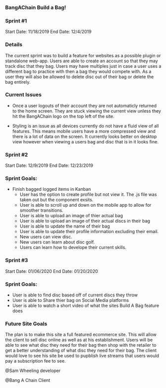### BangAChain Build a Bag! 

### Sprint #1

Start Date: 11/18/2019
End Date: 12/4/2019

### Details

The current sprint was to build a feature for websites as a possible plugin or standalone web-app. Users are able to create an account so that they may track disc that they bag. Users may have multiples just in case a user uses a different bag to 
practice with then a bag they would compete with. As a user they will also be allowed to delete disc out of their bag or delete the bag entirely.

### Current Issues

- Once a user logouts of their account they are not automaticly returned to the home screen. They are stuck viewing the         current view unless they hit the BangAChain logo on the top left of the site. 

- Styling is an issue as all devices currently do not have a fluid view of all features. This means mobile users have a more
  compressed view and there is a lot of data on the screen. It currently looks better on desktop view however when viewing 
  a users bag and disc that is in it looks fine. 
  
### Sprint #2

Start Date: 12/9/2019
End Date: 12/23/2019

### Sprint Goals:

- Finish bagged logged items in Kanban 
    - User has the option to create profile but not view it. The .js file was taken out but the component exsits.
    - User is able to scroll up and down on the mobile app to allow for smoother transitions. 
    - User is able to upload an image of thier actual bag
    - User is able to upload an image of their actual discs in their bag
    - User is able to update the name of their bag
    - User is able to update their profile information excluding their email. 
    - New users can view disc. 
    - New users can learn about disc golf. 
    - Users can learn how to develope their current skills. 
 
### Sprint #3

Start Date: 01/06/2020
End Date: 01/20/2020

### Sprint Goals: 

- User is able to find disc based off of current discs they throw
- User is able to Share thier bag on Social Media platforms
- User is able to watch a short video of what the sites Build A Bag feature does


### Future Site Goals

The plan is to make this site a full featured ecommerce site. This will allow the client to sell disc online as well as 
at his establishment. Users will be able to see what disc they need for their bag then shop with the retailer to get a better
understanding of what disc they need for their bag. The client would love to see his site be used to pupblish live streams that users would pay a subscription fee to see. 


@Sam Wheeling developer

@Bang A Chain Client


